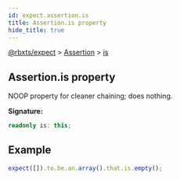```yaml
---
id: expect.assertion.is
title: Assertion.is property
hide_title: true
---
```


[@rbxts/expect](./expect.md) &gt; [Assertion](./expect.assertion.md) &gt; [is](./expect.assertion.is.md)

## Assertion.is property

NOOP property for cleaner chaining; does nothing.

**Signature:**

```typescript
readonly is: this;
```

## Example


```ts
expect([]).to.be.an.array().that.is.empty();
```
